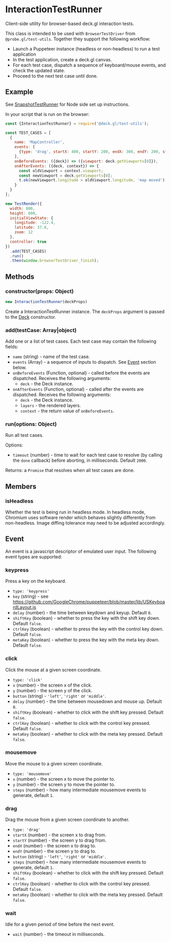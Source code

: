 # InteractionTestRunner

Client-side utility for browser-based deck.gl interaction tests.

This class is intended to be used with `BrowserTestDriver` from `@probe.gl/test-utils`. Together they support the following workflow:

* Launch a Puppeteer instance (headless or non-headless) to run a test application
* In the test application, create a deck.gl canvas.
* For each test case, dispatch a sequence of keyboard/mouse events, and check the updated state.
* Proceed to the next test case until done.

## Example

See [SnapshotTestRunner](../test-utils/snapshot-test-runner.md) for Node side set up instructions.

In your script that is run on the browser:

```js
const {InteractionTestRunner} = require('@deck.gl/test-utils');

const TEST_CASES = [
  {
    name: 'MapController',
    events: [
      {type: 'drag', startX: 400, startY: 200, endX: 300, endY: 200, steps: 3}
    ],
    onBeforeEvents: ({deck}) => ({viewport: deck.getViewports[0]}),
    onAfterEvents: ({deck, context}) => {
      const oldViewport = context.viewport;
      const newViewport = deck.getViewports[0];
      t.ok(newViewport.longitude > oldViewport.longitude, 'map moved');
    }
  }
];

new TestRender({
  width: 800,
  height: 600,
  initialViewState: {
    longitude: -122.4,
    latitude: 37.8,
    zoom: 12
  },
  controller: true
})
  .add(TEST_CASES)
  .run()
  .then(window.browserTestDriver_finish);
```

## Methods

### constructor(props: Object)

```js
new InteractionTestRunner(deckProps)
```

Create a InteractionTestRunner instance. The `deckProps` argument is passed to the [Deck](../core/deck.md) constructor.

### add(testCase: Array|object)

Add one or a list of test cases. Each test case may contain the following fields:
 
* `name` (string) - name of the test case.
* `events` (Array) - a sequence of inputs to dispatch. See [Event](#event) section below.
* `onBeforeEvents` (Function, optional) - called before the events are dispatched. Receives the following arguments:
  - `deck` - the Deck instance.
* `onAfterEvents` (Function, optional) - called after the events are dispatched. Receives the following arguments:
  - `deck` - the Deck instance.
  - `layers` - the rendered layers.
  - `context` - the return value of `onBeforeEvents`.

### run(options: Object)

Run all test cases.

Options:

* `timeout` (number) - time to wait for each test case to resolve (by calling the `done` callback) before aborting, in milliseconds. Default `2000`.

Returns: a `Promise` that resolves when all test cases are done.


## Members

### isHeadless

Whether the test is being run in headless mode. In headless mode, Chromium uses software render which behaves slightly differently from non-headless. Image diffing tolerance may need to be adjusted accordingly.


## Event

An event is a javascript descriptor of emulated user input. The following event types are supported:

### keypress

Press a key on the keyboard.

- `type: 'keypress'`
- `key` (string) - see https://github.com/GoogleChrome/puppeteer/blob/master/lib/USKeyboardLayout.js
- `delay` (number) - the time between keydown and keyup. Default `0`.
- `shiftKey` (boolean) - whether to press the key with the shift key down. Default `false`.
- `ctrlKey` (boolean) - whether to press the key with the control key down. Default `false`.
- `metaKey` (boolean) - whether to press the key with the meta key down. Default `false`.


### click

Click the mouse at a given screen coordinate.

- `type: 'click'`
- `x` (number) - the screen x of the click.
- `y` (number) - the screen y of the click.
- `button` (string) - `'left'`, `'right'` or `'middle'`.
- `delay` (number) - the time between mousedown and mouse up. Default `0`.
- `shiftKey` (boolean) - whether to click with the shift key pressed. Default `false`.
- `ctrlKey` (boolean) - whether to click with the control key pressed. Default `false`.
- `metaKey` (boolean) - whether to click with the meta key pressed. Default `false`.


### mousemove

Move the mouse to a given screen coordinate.

- `type: 'mousemove'`
- `x` (number) - the screen x to move the pointer to.
- `y` (number) - the screen y to move the pointer to.
- `steps` (number) - how many intermediate mousemove events to generate, default `1`.


### drag

Drag the mouse from a given screen coordinate to another.

- `type: 'drag'`
- `startX` (number) - the screen x to drag from.
- `startY` (number) - the screen y to drag from.
- `endX` (number) - the screen x to drag to.
- `endY` (number) - the screen y to drag to.
- `button` (string) - `'left'`, `'right'` or `'middle'`.
- `steps` (number) - how many intermediate mousemove events to generate, default `1`.
- `shiftKey` (boolean) - whether to click with the shift key pressed. Default `false`.
- `ctrlKey` (boolean) - whether to click with the control key pressed. Default `false`.
- `metaKey` (boolean) - whether to click with the meta key pressed. Default `false`.


### wait

Idle for a given period of time before the next event.

- `wait` (number) - the timeout in milliseconds.

